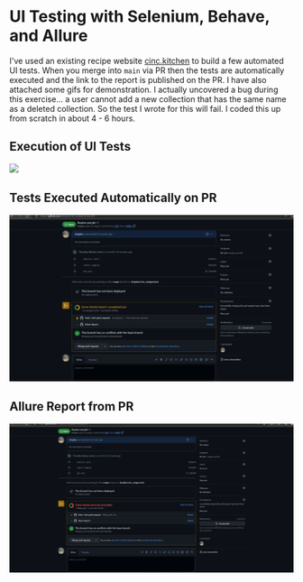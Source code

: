 # UI Testing with Selenium, Behave, and Allure

I've used an existing recipe website [cinc.kitchen](cinc.kitchen) to build a few automated UI tests. When you merge into `main` via PR then the tests are automatically executed and the link to the report is published on the PR. I have also attached some gifs for demonstration. I actually uncovered a bug during this exercise... a user cannot add a new collection that has the same name as a deleted collection. So the test I wrote for this will fail. I coded this up from scratch in about 4 - 6 hours.

## Execution of UI Tests
![](https://github.com/timjden/cinc_assignment/blob/main/gifs/automated_tests.gif)

## Tests Executed Automatically on PR
![](https://github.com/timjden/cinc_assignment/blob/main/gifs/action.gif)

## Allure Report from PR
![](https://github.com/timjden/cinc_assignment/blob/main/gifs/allure_from_pr.gif)
